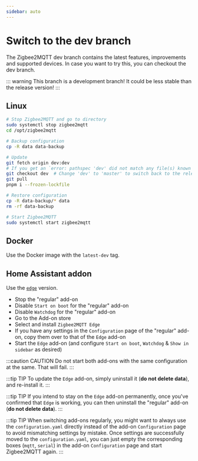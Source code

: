 ```yaml
---
sidebar: auto
---
```


# Switch to the dev branch

The Zigbee2MQTT dev branch contains the latest features, improvements and supported devices.
In case you want to try this, you can checkout the dev branch.

::: warning
This branch is a development branch! It could be less stable than the release version!
:::

## Linux

```bash
# Stop Zigbee2MQTT and go to directory
sudo systemctl stop zigbee2mqtt
cd /opt/zigbee2mqtt

# Backup configuration
cp -R data data-backup

# Update
git fetch origin dev:dev
# If you get an `error: pathspec 'dev' did not match any file(s) known to git` execute: `git fetch origin --unshallow`
git checkout dev  # Change 'dev' to 'master' to switch back to the release version
git pull
pnpm i --frozen-lockfile

# Restore configuration
cp -R data-backup/* data
rm -rf data-backup

# Start Zigbee2MQTT
sudo systemctl start zigbee2mqtt
```

## Docker

Use the Docker image with the `latest-dev` tag.

## Home Assistant addon

Use the [`edge`](https://github.com/zigbee2mqtt/hassio-zigbee2mqtt) version.

- Stop the "regular" add-on
- Disable `Start on boot` for the "regular" add-on
- Disable `Watchdog` for the "regular" add-on
- Go to the Add-on store
- Select and install `Zigbee2MQTT Edge`
- If you have any settings in the `Configuration` page of the "regular" add-on, copy them over to that of the `Edge` add-on
- Start the `Edge` add-on (and configure `Start on boot`, `Watchdog` & `Show in sidebar` as desired)

:::caution CAUTION
Do not start both add-ons with the same configuration at the same. That will fail.
:::

:::tip TIP
To update the `Edge` add-on, simply uninstall it (**do not delete data**), and re-install it.
:::

:::tip TIP
If you intend to stay on the `Edge` add-on permanently, once you've confirmed that `Edge` is working, you can then uninstall the "regular" add-on (**do not delete data**).
:::

:::tip TIP
When switching add-ons regularly, you might want to always use the `configuration.yaml` directly instead of the add-on `Configuration` page to avoid mismatching settings by mistake. Once settings are successfully moved to the `configuration.yaml`, you can just empty the corresponding boxes (`mqtt`, `serial`) in the add-on `Configuration` page and start Zigbee2MQTT again.
:::
